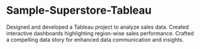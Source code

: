 # Sample-Superstore-Tableau

Designed and developed a Tableau project to analyze sales data.
 Created interactive dashboards highlighting region-wise sales performance.
Crafted a compelling data story for enhanced data communication and insights.
